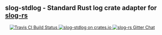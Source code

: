 ## slog-stdlog - Standard Rust log crate adapter for [slog-rs]

<p align="center">
  <a href="https://travis-ci.org/slog-rs/stdlog">
      <img src="https://img.shields.io/travis/slog-rs/stdlog/master.svg" alt="Travis CI Build Status">
  </a>

  <a href="https://crates.io/crates/slog-stdlog">
      <img src="https://img.shields.io/crates/d/slog-stdlog.svg" alt="slog-stdlog on crates.io">
  </a>

  <a href="https://gitter.im/slog-rs/slog">
      <img src="https://img.shields.io/gitter/room/slog-rs/slog.svg" alt="slog-rs Gitter Chat">
  </a>
</p>

[slog-rs]: //github.com/slog-rs/slog
